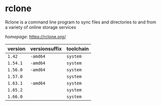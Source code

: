# rclone

Rclone is a command line program to sync files and directories to and from  a variety of online storage services

*homepage*: <https://rclone.org/>

version | versionsuffix | toolchain
--------|---------------|----------
``1.42`` | ``-amd64`` | ``system``
``1.54.1`` | ``-amd64`` | ``system``
``1.56.0`` | ``-amd64`` | ``system``
``1.57.0`` |  | ``system``
``1.63.1`` | ``-amd64`` | ``system``
``1.65.2`` |  | ``system``
``1.66.0`` |  | ``system``
